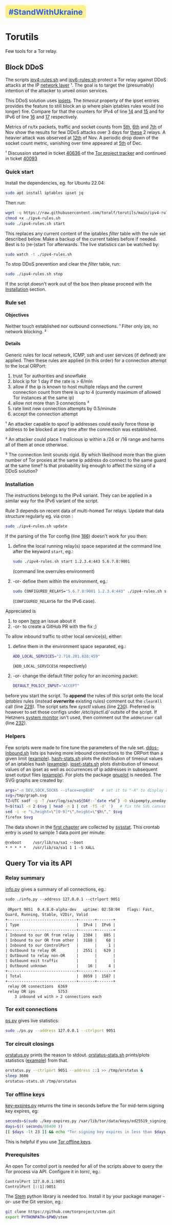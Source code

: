 [![StandWithUkraine](https://raw.githubusercontent.com/vshymanskyy/StandWithUkraine/main/badges/StandWithUkraine.svg)](https://github.com/vshymanskyy/StandWithUkraine/blob/main/docs/README.md)

# Torutils

Few tools for a Tor relay.

## Block DDoS

The scripts [ipv4-rules.sh](./ipv4-rules.sh) and [ipv6-rules.sh](./ipv6-rules.sh) protect a Tor relay
against DDoS attacks at the IP [network layer](https://upload.wikimedia.org/wikipedia/commons/3/37/Netfilter-packet-flow.svg) ¹.
The goal is to target the (presumably) intention of the attacker to unveil onion services.

This DDoS solution uses [ipsets](https://ipset.netfilter.org).
The _timeout_ property of the ipset entries provides the feature to still block an ip
where plain iptables rules would (no longer) fire.
Compare for that the counters for IPv4 of line [14](./doc/iptables-L.txt#L14) and [15](./doc/iptables-L.txt#L15)
and for IPv6 of line [16](./doc/ip6tables-L.txt#L16) and [17](./doc/ip6tables-L.txt#L17) respectively.

Metrics of rx/tx packets, traffic and socket counts from [5th](./doc/network-metric-Nov-5th.svg),
[6th](./doc/network-metric-Nov-6th.svg) and [7th](./doc/network-metric-Nov-7th.svg) of Nov
show the results for few DDoS attacks over 3 days
for [these](https://nusenu.github.io/OrNetStats/zwiebeltoralf.de.html) 2 relays.
A heavier attack was observed at [12th](./doc/network-metric-Nov-12th.svg) of Nov.
A periodic drop down of the socket count metric, vanishing over time appeared at
[5th](./doc/network-metric-Dec-05th.svg) of Dec.

¹ Discussion started in ticket [40636](https://gitlab.torproject.org/tpo/core/tor/-/issues/40636)
of the [Tor project tracker](https://www.torproject.org/) and
continued in ticket [40093](https://gitlab.torproject.org/tpo/community/support/-/issues/40093)

### Quick start

Install the dependencies, eg. for Ubuntu 22.04:

```bash
sudo apt install iptables ipset jq
```

Then run:

```bash
wget -q https://raw.githubusercontent.com/toralf/torutils/main/ipv4-rules.sh -O ipv4-rules.sh
chmod +x ./ipv4-rules.sh
sudo ./ipv4-rules.sh start
```

This replaces any current content of the iptables _filter_ table with the rule set described below.
Make a backup of the current tables before if needed.
Best is to (re-)start Tor afterwards.
The live statistics can be watched by:

```bash
sudo watch -t ./ipv4-rules.sh
```

To stop DDoS prevention and clear the _filter_ table, run:

```bash
sudo ./ipv4-rules.sh stop
```

If the script doesn't work out of the box then please proceed with the [Installation](#installation) section.

### Rule set

#### Objectives

Neither touch established nor outbound connections. ¹
Filter only ips, no network blocking. ²

#### Details

Generic rules for local network, ICMP, ssh and user services (if defined) are applied.
Then these rules are applied (in this order) for a connection attempt to the local ORPort:

1. trust Tor authorities and snowflake
1. block ip for 1 day if the rate is > 6/min
1. allow if the ip is known to host multiple relays and the current connection count from there is up to 4 (currently maximum of allowed Tor instances at the same ip)
1. allow not more than 3 connections ³
1. rate limit new connection attempts by 0.5/minute
1. accept the connection attempt

¹ An attacker capable to spoof ip addresses could easily force those ip address to be blocked at any time after the connection was established.

² An attacker could place 1 malicious ip within a /24 or /16 range and harms all of them at once otherwise.

³ The connection limit sounds rigid.
By which likelihood more than the given number of Tor proxies at the same ip address do connect to the same guard at the same time?
Is that probability big enough to affect the sizing of a DDoS solution?

### Installation

The instructions belongs to the IPv4 variant.
They can be applied in a similar way for the IPv6 variant of the script.

Rule 3 depends on recent data of multi-homed Tor relays.
Update that data structure regularly eg. via cron :

```bash
sudo ./ipv4-rules.sh update
```

If the parsing of the Tor config (line [186](ipv4-rules.sh#L186)) doesn't work for you then:

1. define the local running relay(s) space separated at the command line after the keyword `start`, eg.:

    ```bash
    sudo ./ipv4-rules.sh start 1.2.3.4:443 5.6.7.8:9001
    ```

    (command line overrules environment)

1. -or- define them within the environment, eg.:

    ```bash
    sudo CONFIGURED_RELAYS="5.6.7.8:9001 1.2.3.4:443" ./ipv4-rules.sh start
    ```

    (`CONFIGURED_RELAYS6` for the IPv6 case).

Appreciated is

1. to open [here](https://github.com/toralf/torutils/issues) an issue about it
1. -or- to create a GitHub PR with the fix ;)

To allow inbound traffic to other local service(s), either:

1. define them in the environment space separated, eg.:

    ```bash
    ADD_LOCAL_SERVICES="2.718.281.828:459"
    ```

    (`ADD_LOCAL_SERVICES6` respectively)
1. -or- change the default filter policy for an incoming packet:

    ```bash
    DEFAULT_POLICY_INPUT="ACCEPT"
    ```

before you start the script.
To **append** the rules of this script onto the local _iptables_ rules (instead **overwrite** existing rules)
comment out the `clearAll` call (line [229](ipv4-rules.sh#L229)).
The script sets few _sysctl_ values (line [230](ipv4-rules.sh#L230)).
Preferred is however to set those configs under _/etc/sysctl.d/_ outsite of the script.
If Hetzners [system monitor](https://docs.hetzner.com/robot/dedicated-server/security/system-monitor/) isn't used,
then comment out the `addHetzner` call (line [232](ipv4-rules.sh#L232)).

### Helpers

Few scripts were made to fine tune the parameters of the rule set.
[ddos-inbound.sh](./ddos-inbound.sh) lists ips having more inbound connections to the ORPort than a given
limit ([example](./doc/ddos-inbound.sh.txt)).
[hash-stats.sh](./hash-stats.sh) plots the distribution of timeout values of an iptables hash
([example](./doc/hash-stats.sh.txt)).
[ipset-stats.sh](./ipset-stats.sh) plots distribution of timeout values of an ipset as well as occurrences
of ip addresses in subsequent ipset output files ([example](./doc/ipset-stats.sh.txt)).
For plots the package [gnuplot](http://www.gnuplot.info/) is needed.
The SVG graphs are created by:

```bash
args="-n DEV,SOCK,SOCK6 --iface=enp8s0"   # set it to "-A" to display all collected metrics
svg=/tmp/graph.svg
TZ=UTC sadf -g -T /var/log/sa/sa${DAY:-`date +%d`} -O skipempty,oneday -- $args > $svg
h=$(tail -n 2 $svg | head -n 1 | cut -f5 -d' ')   # fix the SVG canvas size
sed -i -e "s,height=\"[0-9]*\",height=\"$h\"," $svg
firefox $svg
```

The data shown in the [first chapter](#block-ddos) are collected by [sysstat]((http://sebastien.godard.pagesperso-orange.fr/)).
This crontab entry is used to sample 1 data point per minute:

```crontab
@reboot     /usr/lib/sa/sa1 --boot
* * * * *   /usr/lib/sa/sa1 1 1 -S XALL
```

## Query Tor via its API

### Relay summary

[info.py](./info.py) gives a summary of all connections, eg.:

```console
sudo ./info.py --address 127.0.0.1 --ctrlport 9051

 ORport 9051  0.4.8.0-alpha-dev   uptime: 02:58:04   flags: Fast, Guard, Running, Stable, V2Dir, Valid
+------------------------------+-------+-------+
| Type                         |  IPv4 |  IPv6 |
+------------------------------+-------+-------+
| Inbound to our OR from relay |  2304 |   885 |
| Inbound to our OR from other |  3188 |    68 |
| Inbound to our ControlPort   |       |     1 |
| Outbound to relay OR         |  2551 |   629 |
| Outbound to relay non-OR     |       |       |
| Outbound exit traffic        |       |       |
| Outbound unknown             |    16 |     4 |
+------------------------------+-------+-------+
| Total                        |  8059 |  1587 |
+------------------------------+-------+-------+
 relay OR connections  6369
 relay OR ips          5753
    3 inbound v4 with > 2 connections each
```

### Tor exit connections

[ps.py](./ps.py) gives live statistics:

```bash
sudo ./ps.py --address 127.0.0.1 --ctrlport 9051
```

### Tor circuit closings

[orstatus.py](./orstatus.py) prints the reason to stdout.
[orstatus-stats.sh](./orstatus-stats.sh) prints/plots statistics ([example](./doc/orstatus-stats.sh.txt)) from that.

```bash
orstatus.py --ctrlport 9051 --address ::1 >> /tmp/orstatus &
sleep 3600
orstatus-stats.sh /tmp/orstatus
```

### Tor offline keys

[key-expires.py](./key-expires.py) returns the time in seconds before the Tor mid-term signing key expires, eg:

```bash
seconds=$(sudo ./key-expires.py /var/lib/tor/data/keys/ed25519_signing_cert)
days=$(( seconds/86400 ))
[[ $days -lt 23 ]] && echo "Tor signing key expires in less than $days day(s)"
```

This is helpful if you use [Tor offline keys](https://support.torproject.org/relay-operators/offline-ed25519/).

### Prerequisites

An open Tor control port is needed for all of the scripts above to query the Tor process via API.
Configure it in _torrc_, eg.:

```console
ControlPort 127.0.0.1:9051
ControlPort [::1]:9051
```

The [Stem](https://stem.torproject.org/index.html) python library is needed too.
Install it by your package manager -or- use the Git version, eg.:

```bash
git clone https://github.com/torproject/stem.git
export PYTHONPATH=$PWD/stem
```
